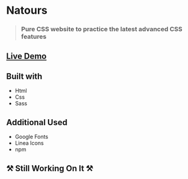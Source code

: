 # Natours
> ### Pure CSS website to practice the latest advanced CSS features


## [Live Demo](https://bondok6.github.io/Natours/)

## Built with

- Html
- Css
- Sass

## Additional Used

- Google Fonts
- Linea Icons
- npm

## ⚒ Still Working On It ⚒

